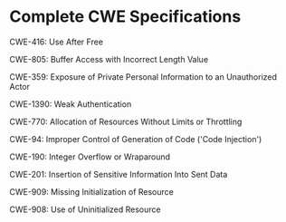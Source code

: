

# Complete CWE Specifications

CWE-416: Use After Free

CWE-805: Buffer Access with Incorrect Length Value

CWE-359: Exposure of Private Personal Information to an Unauthorized Actor

CWE-1390: Weak Authentication

CWE-770: Allocation of Resources Without Limits or Throttling

CWE-94: Improper Control of Generation of Code ('Code Injection')

CWE-190: Integer Overflow or Wraparound

CWE-201: Insertion of Sensitive Information Into Sent Data

CWE-909: Missing Initialization of Resource

CWE-908: Use of Uninitialized Resource
